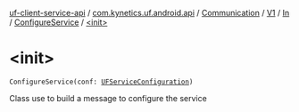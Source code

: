 [uf-client-service-api](../../../../../index.md) / [com.kynetics.uf.android.api](../../../../index.md) / [Communication](../../../index.md) / [V1](../../index.md) / [In](../index.md) / [ConfigureService](index.md) / [&lt;init&gt;](./-init-.md)

# &lt;init&gt;

`ConfigureService(conf: `[`UFServiceConfiguration`](../../../../-u-f-service-configuration/index.md)`)`

Class use to build a message to configure the service


